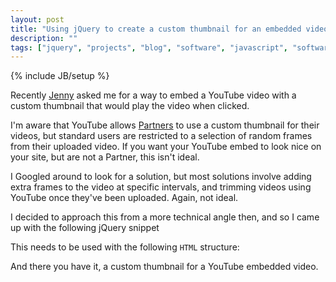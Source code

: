 ```yaml
---
layout: post
title: "Using jQuery to create a custom thumbnail for an embedded video"
description: ""
tags: ["jquery", "projects", "blog", "software", "javascript", "software"]
---
```

{% include JB/setup %}

Recently [Jenny](http://twitter.com/jennybroomfield) asked me for a way to embed a YouTube video with a custom thumbnail that would play the video when clicked.

I'm aware that YouTube allows [Partners](http://support.google.com/youtube/bin/topic.py?hl=en&topic=1100428) to use a custom thumbnail for their videos, but standard users are restricted to a selection of random frames from their uploaded video. If you want your YouTube embed to look nice on your site, but are not a Partner, this isn't ideal.

I Googled around to look for a solution, but most solutions involve adding extra frames to the video at specific intervals, and trimming videos using YouTube once they've been uploaded. Again, not ideal.

I decided to approach this from a more technical angle then, and so I came up with the following jQuery snippet

<script src="https://gist.github.com/2690184.js"> </script>

This needs to be used with the following `HTML` structure:

<script src="https://gist.github.com/2690199.js"> </script>

And there you have it, a custom thumbnail for a YouTube embedded video.
